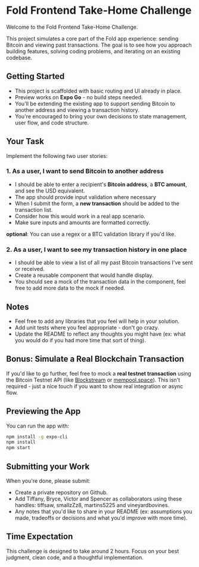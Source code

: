 # Fold Frontend Take-Home Challenge

Welcome to the Fold Frontend Take-Home Challenge.

This project simulates a core part of the Fold app experience: sending Bitcoin and viewing past transactions. The goal is to see how you approach building features, solving coding problems, and iterating on an existing codebase.

## Getting Started

- This project is scaffolded with basic routing and UI already in place.
- Preview works on **Expo Go** - no build steps needed.
- You'll be extending the existing app to support sending Bitcoin to another address and viewing a transaction history.
- You're encouraged to bring your own decisions to state management, user flow, and code structure.

## Your Task

Implement the following two user stories:

### 1. As a user, I want to send Bitcoin to another address

- I should be able to enter a recipient's **Bitcoin address**, a **BTC amount**, and see the USD equivalent.
- The app should provide input validation where necessary
- When I submit the form, a **new transaction** should be added to the transaction list.
- Consider how this would work in a real app scenario.
- Make sure inputs and amounts are formatted correctly.

**optional**: You can use a regex or a BTC validation library if you'd like.

### 2. As a user, I want to see my transaction history in one place

- I should be able to view a list of all my past Bitcoin transactions I've sent or received.
- Create a reusable component that would handle display.
- You should see a mock of the transaction data in the component, feel free to add more data to the mock if needed.

## Notes

- Feel free to add any libraries that you feel will help in your solution.
- Add unit tests where you feel appropriate - don't go crazy.
- Update the README to reflect any thoughts you might have (ex: what you would do if you had more time that sort of thing).

## Bonus: Simulate a Real Blockchain Transaction

If you'd like to go further, feel free to mock a **real testnet transaction** using the Bitcoin Testnet API (like [Blockstream](https://blockstream.info/testnet/api/) or [mempool.space](https://mempool.space/testnet/)). This isn't required - just a nice touch if you want to show real integration or async flow.

## Previewing the App

You can run the app with:

```bash
npm install -g expo-cli
npm install
npm start
```

## Submitting your Work

When you're done, please submit:
- Create a private repository on Github.
- Add Tiffany, Bryce, Victor and Spencer as collaborators using these handles: tiffsaw, smallzZz8, martins5225 and vineyardbovines.
- Any notes that you'd like to share in your README (ex: assumptions you made, tradeoffs or decisions and what you'd improve with more time).

## Time Expectation
This challenge is designed to take around 2 hours. Focus on your best judgment, clean code, and a thoughtful implementation.

